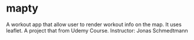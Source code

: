 # mapty
A workout app that allow user to render workout info on the map. It uses leaflet.
A project that from Udemy Course. Instructor: Jonas Schmedtmann
